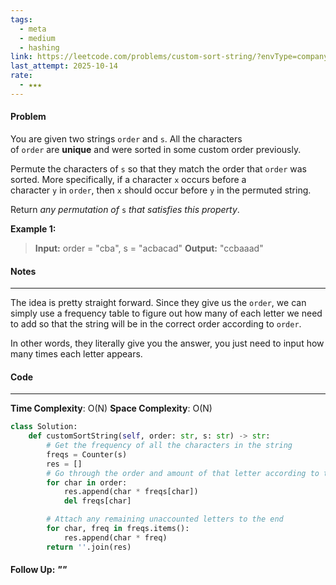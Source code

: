 ```yaml
---
tags:
  - meta
  - medium
  - hashing
link: https://leetcode.com/problems/custom-sort-string/?envType=company&envId=facebook&favoriteSlug=facebook-thirty-days
last_attempt: 2025-10-14
rate:
  - ★★★
---
```

#### Problem
You are given two strings `order` and `s`. All the characters of `order` are **unique** and were sorted in some custom order previously.

Permute the characters of `s` so that they match the order that `order` was sorted. More specifically, if a character `x` occurs before a character `y` in `order`, then `x` should occur before `y` in the permuted string.

Return _any permutation of_ `s` _that satisfies this property_.

**Example 1:**
>**Input:** order = "cba", s = "acbacad"
**Output:** "ccbaaad"

#### Notes
---
The idea is pretty straight forward. Since they give us the `order`, we can simply use a frequency table to figure out how many of each letter we need to add so that the string will be in the correct order according to `order`. 

In other words, they literally give you the answer, you just need to input how many times each letter appears.

#### Code
---
**Time Complexity**: O(N)
**Space Complexity**: O(N)

```python
class Solution:
    def customSortString(self, order: str, s: str) -> str:
		# Get the frequency of all the characters in the string
        freqs = Counter(s)
        res = []
		# Go through the order and amount of that letter according to the frequency
        for char in order:
            res.append(char * freqs[char])
            del freqs[char]

		# Attach any remaining unaccounted letters to the end
        for char, freq in freqs.items():
            res.append(char * freq)
        return ''.join(res)
```


#### Follow Up: *""*

```python

```